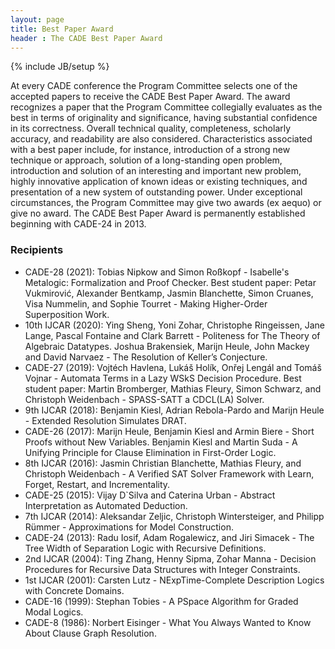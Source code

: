 ```yaml
---
layout: page
title: Best Paper Award
header : The CADE Best Paper Award
---
```

{% include JB/setup %}

At every CADE conference the Program Committee selects one of the accepted papers to receive the CADE Best Paper Award. The award recognizes a paper that the Program Committee collegially evaluates as the best in terms of originality and significance, having substantial confidence in its correctness. Overall technical quality, completeness, scholarly accuracy, and readability are also considered. Characteristics associated with a best paper include, for instance, introduction of a strong new technique or approach, solution of a long-standing open problem, introduction and solution of an interesting and important new problem, highly innovative application of known ideas or existing techniques, and presentation of a new system of outstanding power. Under exceptional circumstances, the Program Committee may give two awards (ex aequo) or give no award. The CADE Best Paper Award is permanently established beginning with CADE-24 in 2013.

### Recipients

 * CADE-28 (2021): Tobias Nipkow and Simon Ro&szlig;kopf - Isabelle's Metalogic: Formalization and Proof Checker. Best student paper: Petar Vukmirović, Alexander Bentkamp, Jasmin Blanchette, Simon Cruanes, Visa Nummelin, and Sophie Tourret - Making Higher-Order Superposition Work.
 * 10th IJCAR (2020): Ying Sheng, Yoni Zohar, Christophe Ringeissen, Jane Lange, Pascal Fontaine and Clark Barrett - Politeness for The Theory of Algebraic Datatypes. Joshua Brakensiek, Marijn Heule, John Mackey and David Narvaez - The Resolution of Keller’s Conjecture.
 * CADE-27 (2019): Vojt&eacute;ch Havlena, Luk&aacute;š Holík, Onřej Lengál and Tomáš Vojnar - Automata Terms in a Lazy WSkS Decision Procedure. Best student paper: Martin Bromberger, Mathias Fleury, Simon Schwarz, and Christoph Weidenbach - SPASS-SATT a CDCL(LA) Solver. 
 * 9th IJCAR (2018): Benjamin Kiesl, Adrian Rebola-Pardo and Marijn Heule - Extended Resolution Simulates DRAT.
 * CADE-26 (2017): Marijn Heule, Benjamin Kiesl and Armin Biere - Short Proofs without New Variables. Benjamin Kiesl and Martin Suda - A Unifying Principle for Clause Elimination in First-Order Logic.
 * 8th IJCAR (2016): Jasmin Christian Blanchette, Mathias Fleury, and Christoph Weidenbach - A Verified SAT Solver Framework with Learn, Forget, Restart, and Incrementality.
 * CADE-25 (2015): Vijay D`Silva and Caterina Urban - Abstract Interpretation as Automated Deduction.
 * 7th IJCAR (2014): Aleksandar Zeljic, Christoph Wintersteiger, and Philipp Rümmer - Approximations for Model Construction.
 * CADE-24 (2013): Radu Iosif, Adam Rogalewicz, and Jiri Simacek - The Tree Width of Separation Logic with Recursive Definitions.
 * 2nd IJCAR (2004): Ting Zhang, Henny Sipma, Zohar Manna - Decision Procedures for Recursive Data Structures with Integer Constraints.
 * 1st IJCAR (2001): Carsten Lutz - NExpTime-Complete Description Logics with Concrete Domains.
 * CADE-16 (1999): Stephan Tobies - A PSpace Algorithm for Graded Modal Logics.
 * CADE-8 (1986): Norbert Eisinger - What You Always Wanted to Know About Clause Graph Resolution.
